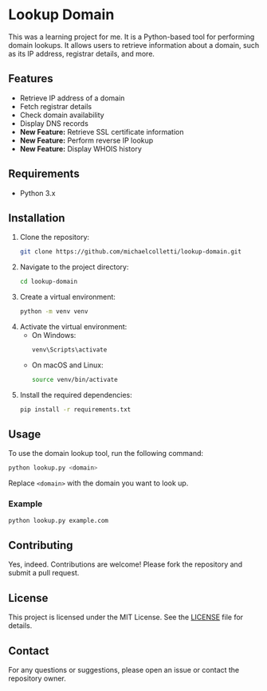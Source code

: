 # Lookup Domain

This was a learning project for me. It is a Python-based tool for performing domain lookups. It allows users to retrieve information about a domain, such as its IP address, registrar details, and more.

## Features

- Retrieve IP address of a domain
- Fetch registrar details
- Check domain availability
- Display DNS records
- **New Feature:** Retrieve SSL certificate information
- **New Feature:** Perform reverse IP lookup
- **New Feature:** Display WHOIS history

## Requirements

- Python 3.x

## Installation

1. Clone the repository:
    ```sh
    git clone https://github.com/michaelcolletti/lookup-domain.git
    ```
2. Navigate to the project directory:
    ```sh
    cd lookup-domain
    ```
3. Create a virtual environment:
    ```sh
    python -m venv venv
    ```
4. Activate the virtual environment:
    - On Windows:
        ```sh
        venv\Scripts\activate
        ```
    - On macOS and Linux:
        ```sh
        source venv/bin/activate
        ```
5. Install the required dependencies:
    ```sh
    pip install -r requirements.txt
    ```

## Usage

To use the domain lookup tool, run the following command:

```sh
python lookup.py <domain>
```

Replace `<domain>` with the domain you want to look up.

### Example

```sh
python lookup.py example.com
```

## Contributing

Yes, indeed. Contributions are welcome! Please fork the repository and submit a pull request.

## License

This project is licensed under the MIT License. See the [LICENSE](LICENSE) file for details.

## Contact

For any questions or suggestions, please open an issue or contact the repository owner.

